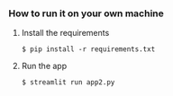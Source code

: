 

### How to run it on your own machine

1. Install the requirements

   ```
   $ pip install -r requirements.txt
   ```

2. Run the app

   ```
   $ streamlit run app2.py
   ```
